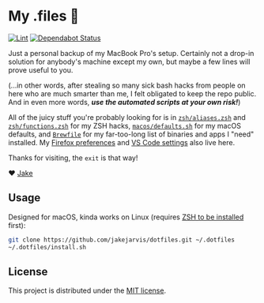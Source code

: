 # My .files 🏡

[![Lint](https://github.com/jakejarvis/dotfiles/workflows/Lint/badge.svg)](https://github.com/jakejarvis/dotfiles/actions) [![Dependabot Status](https://api.dependabot.com/badges/status?host=github&repo=jakejarvis/dotfiles)](https://dependabot.com)

Just a personal backup of my MacBook Pro's setup. Certainly not a drop-in solution for anybody's machine except my own, but maybe a few lines will prove useful to you. 

(...in other words, after stealing so many sick bash hacks from people on here who are much smarter than me, I felt obligated to keep the repo public. And in even more words, **_use the automated scripts at your own risk!_**)

All of the juicy stuff you're probably looking for is in [`zsh/aliases.zsh`](zsh/aliases.zsh) and [`zsh/functions.zsh`](zsh/functions.zsh) for my ZSH hacks, [`macos/defaults.sh`](macos/defaults.sh) for my macOS defaults, and [`Brewfile`](Brewfile) for my far-too-long list of binaries and apps I "need" installed. My [Firefox preferences](firefox/user.js) and [VS Code settings](vscode/) also live here.

Thanks for visiting, the `exit` is that way!

❤️ [Jake](https://jarv.is/)

## Usage

Designed for macOS, kinda works on Linux (requires [ZSH to be installed](https://github.com/ohmyzsh/ohmyzsh/wiki/Installing-ZSH#ubuntu-debian--derivatives-windows-10-wsl--native-linux-kernel-with-windows-10-build-1903) first):

```bash
git clone https://github.com/jakejarvis/dotfiles.git ~/.dotfiles
~/.dotfiles/install.sh
```

## License

This project is distributed under the [MIT license](LICENSE.md).
